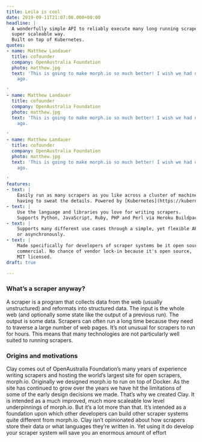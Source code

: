 ```yaml
---
title: Leila is cool
date: 2019-09-11T21:07:08.000+00:00
headline: |
  A wonderfully simple API to reliably execute many long running scrapers in a
  super scaleable way.
  Built on top of Kubernetes.
quotes:
- name: Matthew Landauer
  title: cofounder
  company: OpenAustralia Foundation
  photo: matthew.jpg
  text: 'This is going to make morph.io so much better! I wish we had done this *ages*
    ago.

'
- name: Matthew Landauer
  title: cofounder
  company: OpenAustralia Foundation
  photo: matthew.jpg
  text: 'This is going to make morph.io so much better! I wish we had done this *ages*
    ago.

'
- name: Matthew Landauer
  title: cofounder
  company: OpenAustralia Foundation
  photo: matthew.jpg
  text: 'This is going to make morph.io so much better! I wish we had done this *ages*
    ago.

'
features:
- text: |
    Easily run as many scrapers as you like across a cluster of machines without
    having to sweat the details. Powered by [Kubernetes](https://kubernetes.io/).
- text: |
    Use the language and libraries you love for writing scrapers.
    Supports Python, JavaScript, Ruby, PHP and Perl via Heroku Buildpacks.
- text: |
    Supports many different use cases through a simple, yet flexible API that can operate synchronously
    or asynchronously.
- text: |
    Made specifically for developers of scraper systems be it open source or
    commercial. No chance of vendor lock-in because it's open source,
    MIT licensed.
draft: true

---
```

### What’s a scraper anyway?

A scraper is a program that collects data from the web (usually unstructured) and reformats into structured data. The input is the whole web (and optionally some state like the output of a previous run). The output is some data. Scrapers can often run a long time because they need to traverse a large number of web pages. It’s not unusual for scrapers to run for hours. This means that many technologies are not particularly well suited to running scrapers.

### Origins and motivations

Clay comes out of OpenAustralia Foundation’s many years of experience writing scrapers and hosting the world’s largest site for open scrapers, morph.io. Originally we designed morph.io to run on top of Docker. As the site has continued to grow over the years we have hit the limitations of some of the early design decisions we made. That’s why we created Clay. It is intended as a much improved, much more scaleable low level underpinnings of morph.io. But it’s a lot more than that. It’s intended as a foundation upon which other developers can build other scraper systems quite different from morph.io. Clay isn’t opinionated about how scrapers store their data or what languages they’re written in. Yet using it do develop your scraper system will save you an enormous amount of effort